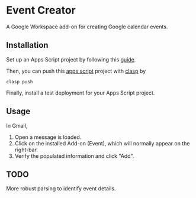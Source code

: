 # Event Creator

A Google Workspace add-on for creating Google calendar events.

## Installation

Set up an Apps Script project by following this [guide][1].

Then, you can push this [apps script][2] project with [clasp][3] by
```
clasp push
```

Finally, install a test deployment for your Apps Script project.

## Usage

In Gmail, 
1. Open a message is loaded.
2. Click on the installed Add-on (Event), which will normally appear on the
   right-bar.
3. Verify the populated information and click "Add".

## TODO

More robust parsing to identify event details.


[1]: https://developers.google.com/workspace/add-ons/quickstart/cats-quickstart#common.gs
[2]: https://script.google.com
[3]: https://github.com/google/clasp


